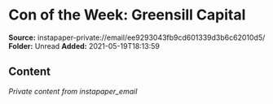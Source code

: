 # Con of the Week: Greensill Capital

**Source:** instapaper-private://email/ee9293043fb9cd601339d3b6c62010d5/
**Folder:** Unread
**Added:** 2021-05-19T18:13:59




## Content
*Private content from instapaper_email*
